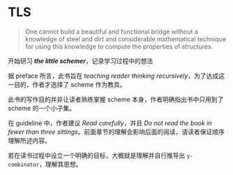 # TLS

> One cannot build a beautiful and functional
bridge without a knowledge of steel and dirt and considerable mathematical technique for using
this knowledge to compute the properties of structures.

开始研习 ***the little schemer***，记录学习过程中的想法

据 preface 所言，此书旨在 *teaching reader thinking recursively*，为了达成这一目的，作者才选择了 scheme 作为教具。

此书的写作目的并非让读者熟练掌握 scheme 本身，作者明确指出书中只用到了 scheme 的一个小子集。

在 guideline 中，作者建议 *Read carefully*，并且 *Do not read the book in fewer than three sittings*。前面章节的理解会影响后面的阅读，请读者保证顺序理解所述内容。

若在读书过程中设立一个明确的目标，大概就是理解并自行推导出 `y-combinator`，理解其思想。
